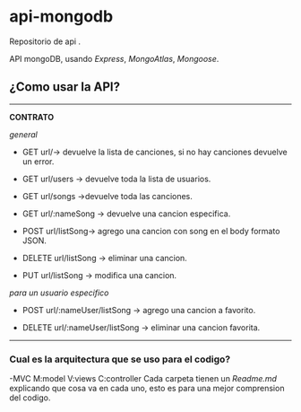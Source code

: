 # api-mongodb

 
 Repositorio de api .

API  mongoDB, usando *Express*, *MongoAtlas*, *Mongoose*.


## ¿Como usar la API?

 ---------------------------------------------------------------------
**CONTRATO**

*general*

- GET url/-> devuelve la lista de canciones, si no hay canciones devuelve un error.

- GET url/users -> devuelve toda la lista de usuarios.

- GET url/songs ->devuelve toda las canciones.

- GET url/:nameSong -> devuelve una cancion especifica.

- POST url/listSong-> agrego una cancion  con song en el body formato JSON.

- DELETE url/listSong  -> eliminar una cancion.
- PUT url/listSong -> modifica una cancion.
>>>>>>> 
*para un usuario especifico*
- POST url/:nameUser/listSong -> agrego una cancion a favorito.

- DELETE url/:nameUser/listSong  -> eliminar una cancion favorita.
 ---------------------------------------------------------------------
 ### Cual es la arquitectura que se uso para el codigo?
 -MVC M:model
      V:views
      C:controller
Cada carpeta tienen un *Readme.md* explicando que cosa va en cada uno, esto es para una mejor comprension del codigo.
